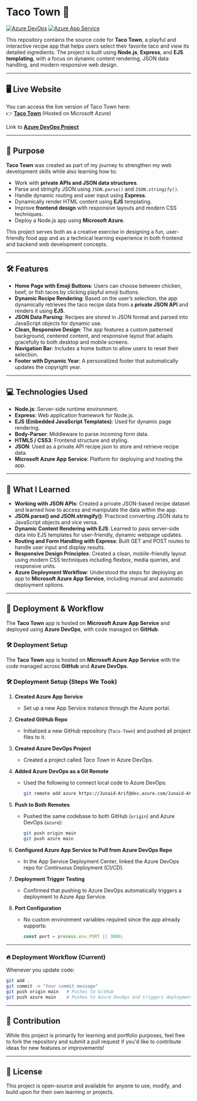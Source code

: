 # Taco Town 🌮

[![Azure DevOps](https://img.shields.io/badge/Deployed%20via-Azure%20DevOps-blue)](https://dev.azure.com/Junaid-Arif/Taco%20Town)
[![Azure App Service](https://img.shields.io/badge/Hosted%20on-Azure%20App%20Service-brightgreen)](https://taco-town-dbcefedjbge9c5hf.canadacentral-01.azurewebsites.net)

This repository contains the source code for **Taco Town**, a playful and interactive recipe app that helps users select their favorite taco and view its detailed ingredients. The project is built using **Node.js**, **Express**, and **EJS templating**, with a focus on dynamic content rendering, JSON data handling, and modern responsive web design.

---

## 🖥️ Live Website

You can access the live version of Taco Town here:  
👉 **[Taco Town](https://taco-town-dbcefedjbge9c5hf.canadacentral-01.azurewebsites.net)** (Hosted on Microsoft Azure)

Link to **[Azure DevOps Project](https://dev.azure.com/Junaid-Arif/Taco%20Town)**

---

## 🎯 Purpose

**Taco Town** was created as part of my journey to strengthen my web development skills while also learning how to:

- Work with **private APIs and JSON data structures**.
- Parse and stringify JSON using `JSON.parse()` and `JSON.stringify()`.
- Handle dynamic routing and user input using **Express**.
- Dynamically render HTML content using **EJS** templating.
- Improve **frontend design** with responsive layouts and modern CSS techniques.
- Deploy a Node.js app using **Microsoft Azure**.

This project serves both as a creative exercise in designing a fun, user-friendly food app and as a technical learning experience in both frontend and backend web development concepts.

---

## 🛠️ Features

- **Home Page with Emoji Buttons**: Users can choose between chicken, beef, or fish tacos by clicking playful emoji buttons.
- **Dynamic Recipe Rendering**: Based on the user’s selection, the app dynamically retrieves the taco recipe data from a **private JSON API** and renders it using **EJS**.
- **JSON Data Parsing**: Recipes are stored in JSON format and parsed into JavaScript objects for dynamic use.
- **Clean, Responsive Design**: The app features a custom patterned background, centered content, and responsive layout that adapts gracefully to both desktop and mobile screens.
- **Navigation Bar**: Includes a home button to allow users to reset their selection.
- **Footer with Dynamic Year**: A personalized footer that automatically updates the copyright year.

---

## 💻 Technologies Used

- **Node.js**: Server-side runtime environment.
- **Express**: Web application framework for Node.js.
- **EJS (Embedded JavaScript Templates)**: Used for dynamic page rendering.
- **Body-Parser**: Middleware to parse incoming form data.
- **HTML5 / CSS3**: Frontend structure and styling.
- **JSON**: Used as a private API recipe.json to store and retrieve recipe data.
- **Microsoft Azure App Service**: Platform for deploying and hosting the app.

---

## 🧩 What I Learned

- **Working with JSON APIs**: Created a private JSON-based recipe dataset and learned how to access and manipulate the data within the app.
- **JSON.parse() and JSON.stringify()**: Practiced converting JSON data to JavaScript objects and vice versa.
- **Dynamic Content Rendering with EJS**: Learned to pass server-side data into EJS templates for user-friendly, dynamic webpage updates.
- **Routing and Form Handling with Express**: Built GET and POST routes to handle user input and display results.
- **Responsive Design Principles**: Created a clean, mobile-friendly layout using modern CSS techniques including flexbox, media queries, and responsive units.
- **Azure Deployment Workflow**: Understood the steps for deploying an app to **Microsoft Azure App Service**, including manual and automatic deployment options.

---

## 🚀 Deployment & Workflow

The **Taco Town** app is hosted on **Microsoft Azure App Service** and deployed using **Azure DevOps**, with code managed on **GitHub**.

### 🛠 Deployment Setup

The **Taco Town** app is hosted on **Microsoft Azure App Service** with the code managed across **GitHub** and **Azure DevOps**.

### 🛠 Deployment Setup (Steps We Took)

1. **Created Azure App Service**

   - Set up a new App Service instance through the Azure portal.

2. **Created GitHub Repo**

   - Initialized a new GitHub repository (`Taco-Town`) and pushed all project files to it.

3. **Created Azure DevOps Project**

   - Created a project called _Taco Town_ in Azure DevOps.

4. **Added Azure DevOps as a Git Remote**

   - Used the following to connect local code to Azure DevOps:
     ```bash
     git remote add azure https://Junaid-Arif@dev.azure.com/Junaid-Arif/Taco%20Town/_git/Taco%20Town
     ```

5. **Push to Both Remotes**

   - Pushed the same codebase to both GitHub (`origin`) and Azure DevOps (`azure`):
     ```bash
     git push origin main
     git push azure main
     ```

6. **Configured Azure App Service to Pull from Azure DevOps Repo**

   - In the App Service Deployment Center, linked the Azure DevOps repo for Continuous Deployment (CI/CD).

7. **Deployment Trigger Testing**

   - Confirmed that pushing to Azure DevOps automatically triggers a deployment to Azure App Service.

8. **Port Configuration**
   - No custom environment variables required since the app already supports:
     ```javascript
     const port = process.env.PORT || 3000;
     ```

---

### 🔥 Deployment Workflow (Current)

Whenever you update code:

```bash
git add .
git commit -m "Your commit message"
git push origin main   # Pushes to GitHub
git push azure main    # Pushes to Azure DevOps and triggers deployment
```

---

## 🤝 Contribution

While this project is primarily for learning and portfolio purposes, feel free to fork the repository and submit a pull request if you'd like to contribute ideas for new features or improvements!

---

## 📄 License

This project is open-source and available for anyone to use, modify, and build upon for their own learning or projects.
